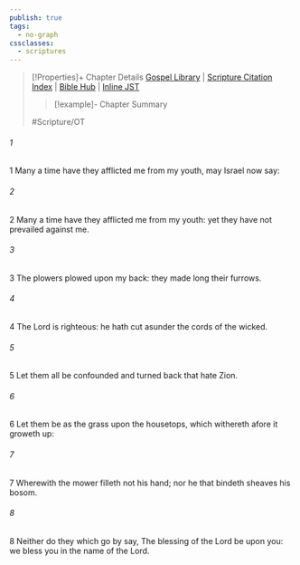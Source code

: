 ```yaml
---
publish: true
tags:
  - no-graph
cssclasses:
  - scriptures
---
```

>[!Properties]+ Chapter Details
>[Gospel Library](https://churchofjesuschrist.org/study/scriptures/ot/ps/129?lang=eng)    |    [Scripture Citation Index](https://scriptures.byu.edu/#07781::c07781)    |    [Bible Hub](https://biblehub.com/psalms/129.htm)    |    [Inline JST](https://scripturetoolbox.com/html/ic/Psalms/129.html)
>>[!example]- Chapter Summary
>> 
> 
>
>#Scripture/OT
###### 1
1 Many a time have they afflicted me from my youth, may Israel now say:
###### 2
2 Many a time have they afflicted me from my youth: yet they have not prevailed against me.
###### 3
3 The plowers plowed upon my back: they made long their furrows.
###### 4
4 The Lord is righteous: he hath cut asunder the cords of the wicked.
###### 5
5 Let them all be confounded and turned back that hate Zion.
###### 6
6 Let them be as the grass upon the housetops, which withereth afore it groweth up:
###### 7
7 Wherewith the mower filleth not his hand; nor he that bindeth sheaves his bosom.
###### 8
8 Neither do they which go by say, The blessing of the Lord be upon you: we bless you in the name of the Lord.
